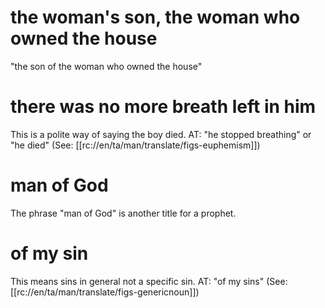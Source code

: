 # the woman's son, the woman who owned the house

"the son of the woman who owned the house"

# there was no more breath left in him

This is a polite way of saying the boy died. AT: "he stopped breathing" or "he died" (See: [[rc://en/ta/man/translate/figs-euphemism]])

# man of God

The phrase "man of God" is another title for a prophet.

# of my sin

This means sins in general not a specific sin. AT: "of my sins" (See: [[rc://en/ta/man/translate/figs-genericnoun]])
